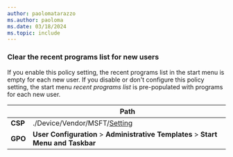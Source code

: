 ```yaml
---
author: paolomatarazzo
ms.author: paoloma
ms.date: 03/18/2024
ms.topic: include
---
```


### Clear the recent programs list for new users

If you enable this policy setting, the recent programs list in the start menu is empty for each new user. If you disable or don't configure this policy setting, the start menu *recent programs list* is pre-populated with programs for each new user.

|  | Path |
|--|--|
| **CSP** | ./Device/Vendor/MSFT/[Setting]() |
| **GPO** | **User Configuration** > **Administrative Templates** > **Start Menu and Taskbar** |
